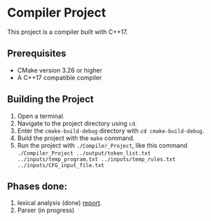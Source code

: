 # Compiler Project

This project is a compiler built with C++17.

## Prerequisites

- CMake version 3.26 or higher
- A C++17 compatible compiler

## Building the Project

1. Open a terminal.
2. Navigate to the project directory using `cd`.
3. Enter the `cmake-build-debug` directory with `cd cmake-build-debug`.
4. Build the project with the `make` command.
5. Run the project with `./Compiler_Project`, like this command `./Compiler_Project ../output/token_list.txt ../inputs/temp_program.txt ../inputs/temp_rules.txt ../inputs/CFG_input_file.txt`


## Phases done:
1. lexical analysis (done) [report](https://docs.google.com/document/d/1bXKkk5lQyoX6ByykcY85MEljZOS390rvbRw2BJxWUHE/edit?usp=sharing).
2. Parser (in progress)